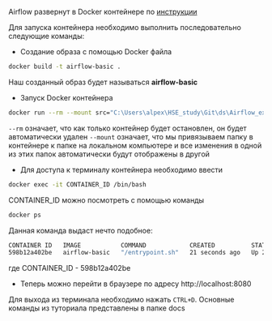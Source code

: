 Airflow развернут в Docker контейнере по <a href="https://medium.com/@technologIT/apache-airflow-%D1%87%D0%B0%D1%81%D1%82%D1%8C-4-%D1%83%D1%81%D1%82%D0%B0%D0%BD%D0%BE%D0%B2%D0%BA%D0%B0-9fa5cb9d0e06">инструкции</a>

Для запуска контейнера необходимо выполнить последовательно следующие команды:
- Создание образа с помощью Docker файла
```bash
docker build -t airflow-basic .
```
Наш созданный образ будет называться **airflow-basic**
- Запуск Docker контейнера
```bash
docker run --rm --mount src="C:\Users\alpex\HSE_study\Git\ds\Airflow_example\dags",dst="//usr/local/airflow/dags",type=bind -d -p 8080:8080 airflow-basic
```
```--rm``` означает, что как только контейнер будет остановлен, он будет автоматически удален
```--mount``` означает, что мы привязываем папку в контейнере к папке на локальном компьютере и все изменения в одной из этих папок автоматически будут отображены в другой
- Для доступа к терминалу контейнера необходимо ввести
```bash
docker exec -it CONTAINER_ID /bin/bash
```
CONTAINER_ID можно посмотреть с помощью команды
```bash
docker ps
```
Данная команда выдаст нечто подобное:
```bash
CONTAINER ID   IMAGE           COMMAND            CREATED          STATUS          PORTS                    NAMES
598b12a402be   airflow-basic   "/entrypoint.sh"   21 seconds ago   Up 20 seconds   0.0.0.0:8080->8080/tcp   determined_beaver
```
где CONTAINER_ID - 598b12a402be
- Теперь можно перейти в браузере по адресу http://localhost:8080

Для выхода из терминала необходимо нажать ```CTRL+D```.
Основные команды из туториала представлены в папке docs
